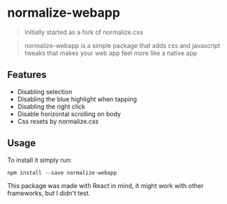# normalize-webapp

> Initially started as a fork of normalize.css

> normalize-webapp is a simple package that adds css and javascript tweaks that makes your web app feel more like a native app


## Features

- Disabling selection
- Disabling the blue highlight when tapping
- Disabling the right click
- Disable horizontal scrolling on body
- Css resets by normalize.css

## Usage

To install it simply run:

```
npm install --save normalize-webapp
```

This package was made with React in mind, it might work with other frameworks, but I didn't test.
